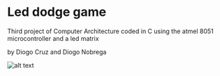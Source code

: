 # Led dodge game

Third project of Computer Architecture coded in C using the atmel 8051 microcontroller and a led matrix

by Diogo Cruz and Diogo Nobrega

![alt text](https://raw.githubusercontent.com/dcx2202/Led-dodge-game/demo.png)